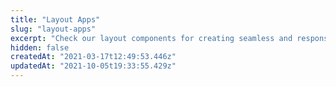 ```yaml
---
title: "Layout Apps"
slug: "layout-apps"
excerpt: "Check our layout components for creating seamless and responsive store designs."
hidden: false
createdAt: "2021-03-17t12:49:53.446z"
updatedAt: "2021-10-05t19:33:55.429z"
---
```


<Flex>

<WhatsNextCard
title="Condition Layout"
description="Allows rendering a block under pre-defined conditions."
linkto="/docs/apps/vtex.condition-layout"
linkTitle="See more"
/>

<WhatsNextCard
title="Flex Layout"
description="Builds a complex custom layout using the rows and columns concept, setting the desired structure and positioning blocks on a page."
linkto="/docs/apps/vtex.flex-layout"
linkTitle="See more"
/>

<WhatsNextCard
title="Disclosure Layout"
description="Builds an accordion or any component that controls the visibility of a content section."
linkto="/docs/apps/vtex.disclosure-layout"
linkTitle="See more"
/>

<WhatsNextCard
title="Modal Layout"
description="Provides blocks that help you create modals in your store."
linkto="/docs/apps/vtex.modal-layout"
linkTitle="See more"
/>

<WhatsNextCard
title="Overlay Layout"
description="Helps you create a dropdown, select, or tooltip component."
linkto="/docs/apps/vtex.overlay-layout"
linkTitle="See more"
/>

<WhatsNextCard
title="Responsive Layout"
description="Declares layout structures that will only be rendered in a specific screen-size breakpoint."
linkto="/docs/apps/vtex.responsive-layout"
linkTitle="See more"
/>

<WhatsNextCard
title="Slider Layout"
description="Flexible solution for building block sliders within your store theme."
linkto="/docs/apps/vtex.slider-layout"
linkTitle="See more"
/>

<WhatsNextCard
title="Stack Layout"
description="Renders blocks on top of other blocks."
linkto="/docs/apps/vtex.stack-layout"
linkTitle="See more"
/>

<WhatsNextCard
title="Sticky Layout"
description="Provides layout structures to help build elements that should have a fixed position."
linkto="/docs/apps/vtex.sticky-layout"
linkTitle="See more"
/>

<WhatsNextCard
title="Tab Layout"
description="Builds custom tabbed layouts. In other words, it allows you to build the store layout using tabs."
linkto="/docs/apps/vtex.tab-layout"
linkTitle="See more"
/>

</Flex>
